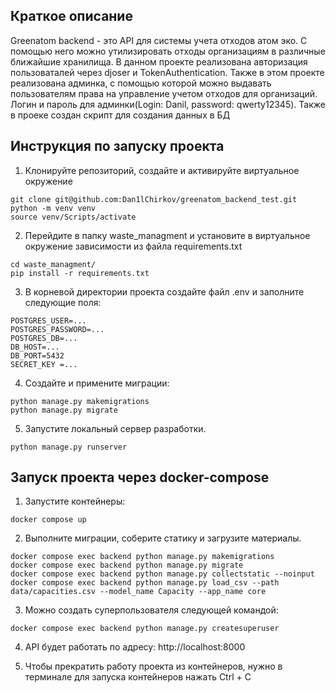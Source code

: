 ## Краткое описание

Greenatom backend - это API для системы учета отходов атом эко.
С помощью него можно утилизировать отходы организациям в различные ближайшие хранилища. В данном проекте реализована авторизация пользоваталей через djoser и TokenAuthentication.
Также в этом проекте реализована админка, с помощью которой можно выдавать пользователям права на управление учетом отходов для организаций. Логин и пароль для админки(Login: Danil, password: qwerty12345). Также в проеке создан скрипт для создания данных в БД

## Инструкция по запуску проекта

1. Клонируйте репозиторий, создайте и активируйте виртуальное окружение

```
git clone git@github.com:Dan1lChirkov/greenatom_backend_test.git
python -m venv venv
source venv/Scripts/activate
```

2. Перейдите в папку waste_managment и установите в виртуальное окружение зависимости из файла requirements.txt

```
cd waste_managment/
pip install -r requirements.txt
```

3. В корневой директории проекта создайте файл .env и заполните следующие поля:

```
POSTGRES_USER=...
POSTGRES_PASSWORD=...
POSTGRES_DB=...
DB_HOST=...
DB_PORT=5432
SECRET_KEY =...
```

4. Создайте и примените миграции:

```
python manage.py makemigrations
python manage.py migrate
```

5. Запустите локальный сервер разработки.

```
python manage.py runserver
```

## Запуск проекта через docker-compose

1. Запустите контейнеры:

```
docker compose up
```

2. Выполните миграции, соберите статику и загрузите материалы.

```
docker compose exec backend python manage.py makemigrations
docker compose exec backend python manage.py migrate
docker compose exec backend python manage.py collectstatic --noinput
docker compose exec backend python manage.py load_csv --path data/capacities.csv --model_name Capacity --app_name core
```

3. Можно создать суперпользователя следующей командой:

```
docker compose exec backend python manage.py createsuperuser
```

4. API будет работать по адресу: http://localhost:8000

5. Чтобы прекратить работу проекта из контейнеров, нужно в терминале для запуска контейнеров нажать Ctrl + C